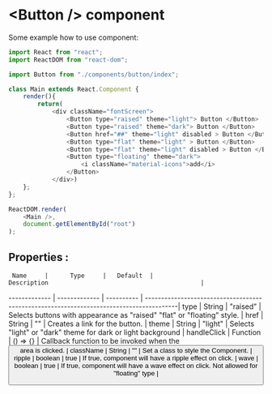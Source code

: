 # \<Button /> component 

Some example how to use component:

```javascript
import React from "react";
import ReactDOM from "react-dom";

import Button from "./components/button/index";

class Main extends React.Component {
    render(){
        return(
            <div className="fontScreen">
                <Button type="raised" theme="light"> Button </Button>
                <Button type="raised" theme="dark"> Button </Button>
                <Button href="##" theme="light" disabled > Button </Button>  
                <Button type="flat" theme="light" > Button </Button>
                <Button type="flat" theme="light" disabled > Button </Button>
                <Button type="floating" theme="dark">
                    <i className="material-icons">add</i>
                </Button>
            </div>)
    };
};

ReactDOM.render(
    <Main />,
    document.getElementById("root")
);
```

## Properties : 

     Name     |      Type     |   Default  |                                    Description                                          |          
------------- | ------------- | ---------- | ----------------------------------------------------------------------------------------| 
 type         |     String    |  "raised"  |  Selects buttons with appearance as "raised" "flat" or "floating" style.                | 
 href         |     String    |     ""     |  Creates a link for the button.                                                         | 
 theme        |     String    |  "light"   |  Selects "light" or "dark" theme for dark or light background                           | 
 handleClick  |    Function   |  () => {}  |  Callback function to be invoked when the <Button /> area is clicked.                   | 
 className    |     String    |     ""     |  Set a class to style the Component.                                                    |
 ripple       |     boolean   |    true    |  If true, component will have a ripple effect on click.                                 |
 wave         |     boolean   |    true    |  If true, component will have a wave effect on click. Not allowed for "floating" type   |

